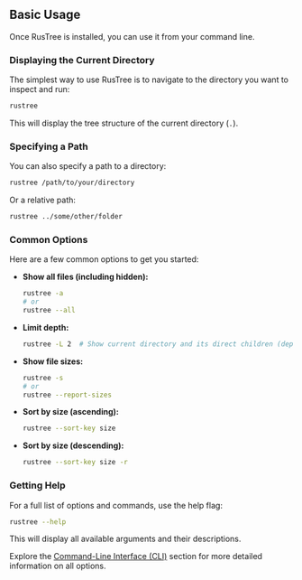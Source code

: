 ## Basic Usage

Once RusTree is installed, you can use it from your command line.

### Displaying the Current Directory

The simplest way to use RusTree is to navigate to the directory you want to inspect and run:

```bash
rustree
```

This will display the tree structure of the current directory (`.`).

### Specifying a Path

You can also specify a path to a directory:

```bash
rustree /path/to/your/directory
```

Or a relative path:

```bash
rustree ../some/other/folder
```

### Common Options

Here are a few common options to get you started:

- **Show all files (including hidden):**

  ```bash
  rustree -a
  # or
  rustree --all
  ```

- **Limit depth:**

  ```bash
  rustree -L 2  # Show current directory and its direct children (depth 1 and 2)
  ```

- **Show file sizes:**

  ```bash
  rustree -s
  # or
  rustree --report-sizes
  ```

- **Sort by size (ascending):**

  ```bash
  rustree --sort-key size
  ```

- **Sort by size (descending):**

  ```bash
  rustree --sort-key size -r
  ```

### Getting Help

For a full list of options and commands, use the help flag:

```bash
rustree --help
```

This will display all available arguments and their descriptions.

Explore the [Command-Line Interface (CLI)](../cli_usage.md) section for more detailed information on all options.
